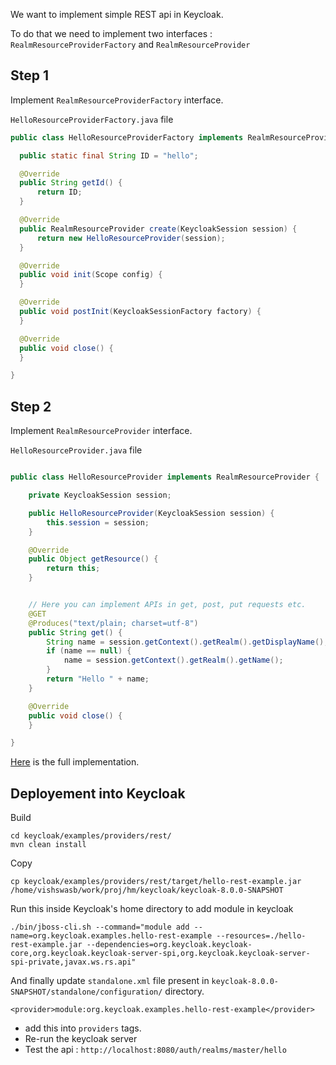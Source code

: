 We want to implement simple REST api in Keycloak. 

To do that we need to implement two interfaces : `RealmResourceProviderFactory` and `RealmResourceProvider`

## Step 1 

Implement `RealmResourceProviderFactory` interface. 

`HelloResourceProviderFactory.java` file

```java
public class HelloResourceProviderFactory implements RealmResourceProviderFactory {

  public static final String ID = "hello";

  @Override
  public String getId() {
      return ID;
  }

  @Override
  public RealmResourceProvider create(KeycloakSession session) {
      return new HelloResourceProvider(session);
  }

  @Override
  public void init(Scope config) {
  }

  @Override
  public void postInit(KeycloakSessionFactory factory) {
  }

  @Override
  public void close() {
  }

}


```

## Step 2

Implement `RealmResourceProvider` interface. 

`HelloResourceProvider.java` file

```java

public class HelloResourceProvider implements RealmResourceProvider {

    private KeycloakSession session;

    public HelloResourceProvider(KeycloakSession session) {
        this.session = session;
    }

    @Override
    public Object getResource() {
        return this;
    }


    // Here you can implement APIs in get, post, put requests etc.
    @GET
    @Produces("text/plain; charset=utf-8")
    public String get() {
        String name = session.getContext().getRealm().getDisplayName();
        if (name == null) {
            name = session.getContext().getRealm().getName();
        }
        return "Hello " + name;
    }

    @Override
    public void close() {
    }

}

```

[Here](https://github.com/keycloak/keycloak/tree/master/examples/providers/rest/src/main/java/org/keycloak/examples/rest) is the full implementation.

## Deployement into Keycloak

Build

```
cd keycloak/examples/providers/rest/
mvn clean install
```

Copy 

```
cp keycloak/examples/providers/rest/target/hello-rest-example.jar /home/vishswasb/work/proj/hm/keycloak/keycloak-8.0.0-SNAPSHOT

```

Run this inside Keycloak's home directory to add module in keycloak

```
./bin/jboss-cli.sh --command="module add --name=org.keycloak.examples.hello-rest-example --resources=./hello-rest-example.jar --dependencies=org.keycloak.keycloak-core,org.keycloak.keycloak-server-spi,org.keycloak.keycloak-server-spi-private,javax.ws.rs.api"
```

And finally update `standalone.xml` file present in `keycloak-8.0.0-SNAPSHOT/standalone/configuration/` directory.

```
<provider>module:org.keycloak.examples.hello-rest-example</provider>
```

- add this into `providers` tags. 
- Re-run the keycloak server
- Test the api : `http://localhost:8080/auth/realms/master/hello`



